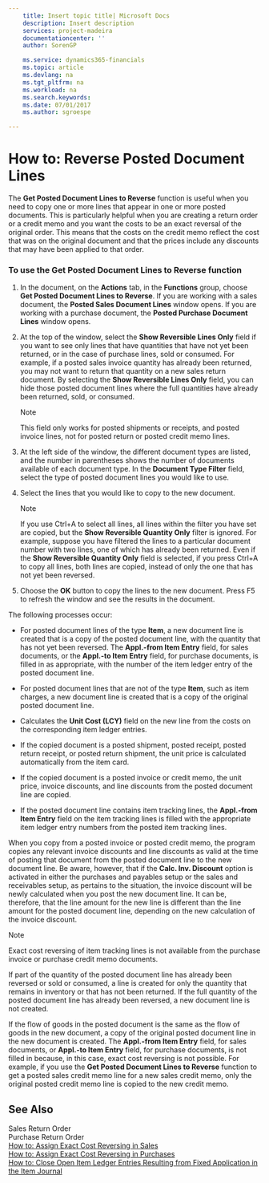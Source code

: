 ```yaml
---
    title: Insert topic title| Microsoft Docs
    description: Insert description
    services: project-madeira
    documentationcenter: ''
    author: SorenGP

    ms.service: dynamics365-financials
    ms.topic: article
    ms.devlang: na
    ms.tgt_pltfrm: na
    ms.workload: na
    ms.search.keywords:
    ms.date: 07/01/2017
    ms.author: sgroespe

---
```

# How to: Reverse Posted Document Lines
The **Get Posted Document Lines to Reverse** function is useful when you need to copy one or more lines that appear in one or more posted documents. This is particularly helpful when you are creating a return order or a credit memo and you want the costs to be an exact reversal of the original order. This means that the costs on the credit memo reflect the cost that was on the original document and that the prices include any discounts that may have been applied to that order.  
  
### To use the Get Posted Document Lines to Reverse function  
  
1.  In the document, on the **Actions** tab, in the **Functions** group, choose **Get Posted Document Lines to Reverse**. If you are working with a sales document, the **Posted Sales Document Lines** window opens. If you are working with a purchase document, the **Posted Purchase Document Lines** window opens.  
  
2.  At the top of the window, select the **Show Reversible Lines Only** field if you want to see only lines that have quantities that have not yet been returned, or in the case of purchase lines, sold or consumed. For example, if a posted sales invoice quantity has already been returned, you may not want to return that quantity on a new sales return document. By selecting the **Show Reversible Lines Only** field, you can hide those posted document lines where the full quantities have already been returned, sold, or consumed.  
  
    > [!NOTE]  
    >  This field only works for posted shipments or receipts, and posted invoice lines, not for posted return or posted credit memo lines.  
  
3.  At the left side of the window, the different document types are listed, and the number in parentheses shows the number of documents available of each document type. In the **Document Type Filter** field, select the type of posted document lines you would like to use.  
  
4.  Select the lines that you would like to copy to the new document.  
  
    > [!NOTE]  
    >  If you use Ctrl+A to select all lines, all lines within the filter you have set are copied, but the **Show Reversible Quantity Only** filter is ignored. For example, suppose you have filtered the lines to a particular document number with two lines, one of which has already been returned. Even if the **Show Reversible Quantity Only** field is selected, if you press Ctrl+A to copy all lines, both lines are copied, instead of only the one that has not yet been reversed.  
  
5.  Choose the **OK** button to copy the lines to the new document. Press F5 to refresh the window and see the results in the document.  
  
 The following processes occur:  
  
-   For posted document lines of the type **Item**, a new document line is created that is a copy of the posted document line, with the quantity that has not yet been reversed. The **Appl.-from Item Entry** field, for sales documents, or the **Appl.-to Item Entry** field, for purchase documents, is filled in as appropriate, with the number of the item ledger entry of the posted document line.  
  
-   For posted document lines that are not of the type **Item**, such as item charges, a new document line is created that is a copy of the original posted document line.  
  
-   Calculates the **Unit Cost (LCY)** field on the new line from the costs on the corresponding item ledger entries.  
  
-   If the copied document is a posted shipment, posted receipt, posted return receipt, or posted return shipment, the unit price is calculated automatically from the item card.  
  
-   If the copied document is a posted invoice or credit memo, the unit price, invoice discounts, and line discounts from the posted document line are copied.  
  
-   If the posted document line contains item tracking lines, the **Appl.-from Item Entry** field on the item tracking lines is filled with the appropriate item ledger entry numbers from the posted item tracking lines.  
  
 When you copy from a posted invoice or posted credit memo, the program copies any relevant invoice discounts and line discounts as valid at the time of posting that document from the posted document line to the new document line. Be aware, however, that if the **Calc. Inv. Discount** option is activated in either the purchases and payables setup or the sales and receivables setup, as pertains to the situation, the invoice discount will be newly calculated when you post the new document line. It can be, therefore, that the line amount for the new line is different than the line amount for the posted document line, depending on the new calculation of the invoice discount.  
  
> [!NOTE]  
>  Exact cost reversing of item tracking lines is not available from the purchase invoice or purchase credit memo documents.  
>   
>  If part of the quantity of the posted document line has already been reversed or sold or consumed, a line is created for only the quantity that remains in inventory or that has not been returned. If the full quantity of the posted document line has already been reversed, a new document line is not created.  
>   
>  If the flow of goods in the posted document is the same as the flow of goods in the new document, a copy of the original posted document line in the new document is created. The **Appl.-from Item Entry** field, for sales documents, or **Appl.-to Item Entry** field, for purchase documents, is not filled in because, in this case, exact cost reversing is not possible. For example, if you use the **Get Posted Document Lines to Reverse** function to get a posted sales credit memo line for a new sales credit memo, only the original posted credit memo line is copied to the new credit memo.  
  
## See Also  
 Sales Return Order   
 Purchase Return Order   
 [How to: Assign Exact Cost Reversing in Sales](../how-to-assign-exact-cost-reversing-in-sales.md)   
 [How to: Assign Exact Cost Reversing in Purchases](../how-to-assign-exact-cost-reversing-in-purchases.md)   
 [How to: Close Open Item Ledger Entries Resulting from Fixed Application in the Item Journal](../how-to-close-open-item-ledger-entries-resulting-from-fixed-application-in-the-item-journal.md)